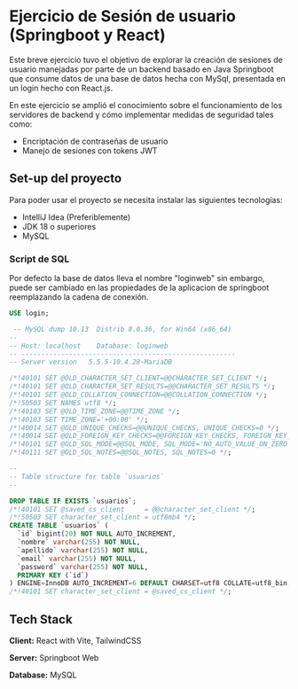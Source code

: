
# Ejercicio de Sesión de usuario (Springboot y React)

Este breve ejercicio tuvo el objetivo de explorar la creación de sesiones de usuario manejadas por parte de un backend basado en Java Springboot que consume datos de una base de datos hecha con MySql, presentada en un login hecho con React.js. 

En este ejercicio se amplió el conocimiento sobre el funcionamiento de los servidores de backend y cómo implementar medidas de seguridad tales como:

- Encriptación de contraseñas de usuario
- Manejo de sesiones con tokens JWT


## Set-up del proyecto

Para poder usar el proyecto se necesita instalar las siguientes tecnologías:

- IntelliJ Idea (Preferiblemente)
- JDK 18 o superiores
- MySQL

### Script de SQL

Por defecto la base de datos lleva el nombre "loginweb" sin embargo, puede ser cambiado en las propiedades de la aplicacion de springboot reemplazando la cadena de conexión.

```sql
USE login;

 -- MySQL dump 10.13  Distrib 8.0.36, for Win64 (x86_64)
--
-- Host: localhost    Database: loginweb
-- ------------------------------------------------------
-- Server version	5.5.5-10.4.28-MariaDB

/*!40101 SET @OLD_CHARACTER_SET_CLIENT=@@CHARACTER_SET_CLIENT */;
/*!40101 SET @OLD_CHARACTER_SET_RESULTS=@@CHARACTER_SET_RESULTS */;
/*!40101 SET @OLD_COLLATION_CONNECTION=@@COLLATION_CONNECTION */;
/*!50503 SET NAMES utf8 */;
/*!40103 SET @OLD_TIME_ZONE=@@TIME_ZONE */;
/*!40103 SET TIME_ZONE='+00:00' */;
/*!40014 SET @OLD_UNIQUE_CHECKS=@@UNIQUE_CHECKS, UNIQUE_CHECKS=0 */;
/*!40014 SET @OLD_FOREIGN_KEY_CHECKS=@@FOREIGN_KEY_CHECKS, FOREIGN_KEY_CHECKS=0 */;
/*!40101 SET @OLD_SQL_MODE=@@SQL_MODE, SQL_MODE='NO_AUTO_VALUE_ON_ZERO' */;
/*!40111 SET @OLD_SQL_NOTES=@@SQL_NOTES, SQL_NOTES=0 */;

--
-- Table structure for table `usuarios`
--

DROP TABLE IF EXISTS `usuarios`;
/*!40101 SET @saved_cs_client     = @@character_set_client */;
/*!50503 SET character_set_client = utf8mb4 */;
CREATE TABLE `usuarios` (
  `id` bigint(20) NOT NULL AUTO_INCREMENT,
  `nombre` varchar(255) NOT NULL,
  `apellido` varchar(255) NOT NULL,
  `email` varchar(255) NOT NULL,
  `password` varchar(255) NOT NULL,
  PRIMARY KEY (`id`)
) ENGINE=InnoDB AUTO_INCREMENT=6 DEFAULT CHARSET=utf8 COLLATE=utf8_bin;
/*!40101 SET character_set_client = @saved_cs_client */;
```
    
## Tech Stack

**Client:** React with Vite, TailwindCSS

**Server:** Springboot Web

**Database:** MySQL

